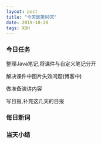 ```yaml
---  
layout: post  
title: "今天是第68天"  
date: 2019-10-20
tags: XDH    
---  
```


### 今日任务

整理Java笔记,将课件与自定义笔记分开

解决课件中图片失效问题(博客中)

做准备演讲内容

写日报,补充这几天的日报

### 每日新词

### 当天小结
